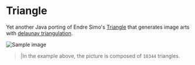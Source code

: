 # Triangle

Yet another Java porting of Endre Simo's [Triangle](https://www.esimov.com/2019/04/image-triangulation-in-go) that generates image arts with [delaunay triangulation](https://en.wikipedia.org/wiki/Delaunay_triangulation).

![Sample image](https://tonykwok.github.io/assets/images/out.png)

>|In the example above, the picture is composed of ```10344``` triangles.
